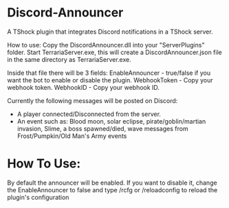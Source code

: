 # Discord-Announcer
A TShock plugin that integrates Discord notifications in a TShock server.

How to use: Copy the DiscordAnnouncer.dll into your "ServerPlugins" folder. Start TerrariaServer.exe, this will create a DiscordAnnouncer.json file in the same directory as TerrariaServer.exe.

Inside that file there will be 3 fields:
EnableAnnouncer - true/false if you want the bot to enable or disable the plugin.
WebhookToken - Copy your webhook token.
WebhookID - Copy your webhook ID.

Currently the following messages will be posted on Discord:
- A player connected/Disconnected from the server.
- An event such as: Blood moon, solar eclipse, pirate/goblin/martian invasion, Slime, a boss spawned/died, wave messages from Frost/Pumpkin/Old Man's Army events

# How To Use:
By default the announcer will be enabled. If you want to disable it, change the EnableAnnouncer to false and type /rcfg or /reloadconfig to reload the plugin's configuration
